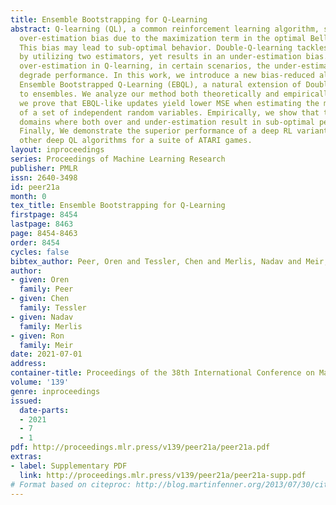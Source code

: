 ```yaml
---
title: Ensemble Bootstrapping for Q-Learning
abstract: Q-learning (QL), a common reinforcement learning algorithm, suffers from
  over-estimation bias due to the maximization term in the optimal Bellman operator.
  This bias may lead to sub-optimal behavior. Double-Q-learning tackles this issue
  by utilizing two estimators, yet results in an under-estimation bias. Similar to
  over-estimation in Q-learning, in certain scenarios, the under-estimation bias may
  degrade performance. In this work, we introduce a new bias-reduced algorithm called
  Ensemble Bootstrapped Q-Learning (EBQL), a natural extension of Double-Q-learning
  to ensembles. We analyze our method both theoretically and empirically. Theoretically,
  we prove that EBQL-like updates yield lower MSE when estimating the maximal mean
  of a set of independent random variables. Empirically, we show that there exist
  domains where both over and under-estimation result in sub-optimal performance.
  Finally, We demonstrate the superior performance of a deep RL variant of EBQL over
  other deep QL algorithms for a suite of ATARI games.
layout: inproceedings
series: Proceedings of Machine Learning Research
publisher: PMLR
issn: 2640-3498
id: peer21a
month: 0
tex_title: Ensemble Bootstrapping for Q-Learning
firstpage: 8454
lastpage: 8463
page: 8454-8463
order: 8454
cycles: false
bibtex_author: Peer, Oren and Tessler, Chen and Merlis, Nadav and Meir, Ron
author:
- given: Oren
  family: Peer
- given: Chen
  family: Tessler
- given: Nadav
  family: Merlis
- given: Ron
  family: Meir
date: 2021-07-01
address:
container-title: Proceedings of the 38th International Conference on Machine Learning
volume: '139'
genre: inproceedings
issued:
  date-parts:
  - 2021
  - 7
  - 1
pdf: http://proceedings.mlr.press/v139/peer21a/peer21a.pdf
extras:
- label: Supplementary PDF
  link: http://proceedings.mlr.press/v139/peer21a/peer21a-supp.pdf
# Format based on citeproc: http://blog.martinfenner.org/2013/07/30/citeproc-yaml-for-bibliographies/
---
```

